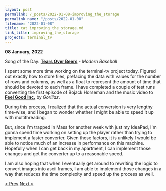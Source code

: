 ```yaml
---
layout: post
permalink: /_posts/2022-01-08-improving_the_storage
permalink_name: "/posts/2022-01-08"
filename: "2022-01-08"
title: cat improving_the_storage.md
link_title: improving_the_storage
projects: terminal_tv
---
```

**08 January, 2022**

Song of the Day: [**Tears Over Beers**](https://youtu.be/kxViktJCHlg) - *Modern Baseball*

I spent some more time working on the terminal-tv project today. Figured out exactly how to store files, prefacing the data with values for the number of rows and columns, as well as a float to represent the amount of time that should be devoted to each frame. I have completed a couple of test runs converting the first episode of Bojack Horseman and the music video to [**Feel Good Inc.**](https://youtu.be/HyHNuVaZJ-k) by *Gorillaz*.

During this process, I realized that the actual conversion is very lengthy time-wise, and I began to wonder whether I might be able to speed it up with multithreading.

But, since I'm trapped in Mass for another week with just my IdeaPad, I'm gonna spend time working on setting up the player rather than trying to implement a faster converter. Given those factors, it is unlikely I would be able to notice much of an increase in performance on this machine. Hopefully when I can get back in my apartment, I can implement those changes and get the converter up to a reasonable speed.

I am also hoping that when I eventually get around to rewriting the logic to convert images into ascii frames, I am able to implement those changes in a way that reduces the time complexity and speed up the process as well.

[< Prev](/_posts/2022-01-07-finished_the_converter)    [Next >](/all_caught_up)
